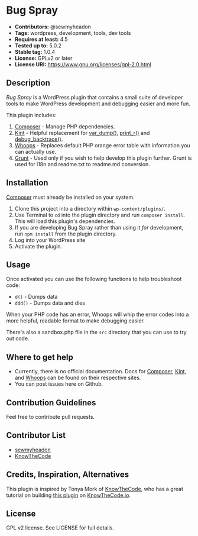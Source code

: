 # Bug Spray #
- **Contributors:** @sewmyheadon
- **Tags:** wordpress, development, tools, dev tools
- **Requires at least:** 4.5  
- **Tested up to:** 5.0.2  
- **Stable tag:** 1.0.4  
- **License:** GPLv2 or later  
- **License URI:** https://www.gnu.org/licenses/gpl-2.0.html  

## Description ##

_Bug Spray_ is a WordPress plugin that contains a small suite of developer tools to make WordPress development and debugging easier and more fun.

This plugin includes:

1. [Composer](https://getcomposer.org/) - Manage PHP dependencies.
2. [Kint](http://raveren.github.io/kint/) - Helpful replacement for [var_dump()](http://php.net/manual/en/function.var-dump.php), [print_r()](http://php.net/manual/en/function.print-r.php) and [debug_backtrace()](http://php.net/manual/en/function.debug-backtrace.php).
3. [Whoops](https://github.com/filp/whoops) - Replaces default PHP orange error table with information you can actually use.
4. [Grunt](https://gruntjs.com/) - Used only if you wish to help develop this plugin further. Grunt is used for i18n and readme.txt to readme.md conversion.

## Installation ##
[Composer](https://getcomposer.org/) must already be installed on your system.

1. Clone this project into a directory within `wp-content/plugins/`.
1. Use Terminal to `cd` into the plugin directory and run `composer install`. This will load this plugin's dependencies.
1. If you are developing Bug Spray rather than using it _for_ development, run `npm install` from the plugin directory.
1. Log into your WordPress site
1. Activate the plugin.

## Usage ##

Once activated you can use the following functions to help troubleshoot code:

* `d()` - Dumps data
* `ddd()` - Dumps data and dies

When your PHP code has an error, Whoops will whip the error codes into a more helpful, readable format to make debugging easier.

There's also a sandbox.php file in the `src` directory that you can use to try out code.

## Where to get help ##

* Currently, there is no official documentation. Docs for [Composer](https://getcomposer.org/), [Kint](http://raveren.github.io/kint/), and [Whoops](https://github.com/filp/whoops) can be found on their respective sites. 
* You can post issues here on Github.

## Contribution Guidelines ##
Feel free to contribute pull requests.

## Contributor List ##
* [sewmyheadon](https://github.com/sewmyheadon)
* [KnowTheCode](https://github.com/KnowTheCode)

## Credits, Inspiration, Alternatives ##
This plugin is inspired by Tonya Mork of [KnowTheCode](https://github.com/KnowTheCode), who has a great tutorial on building [this plugin](https://github.com/KnowTheCode/WordPress-Starter-Plugin-Lab) on [KnowTheCode.io](https://knowthecode.io/).

## License ##
GPL v2 license. See LICENSE for full details.
